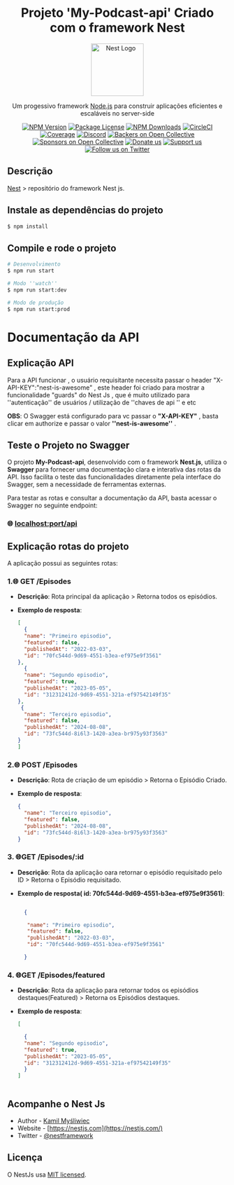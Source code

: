<h1 align="center"> Projeto 'My-Podcast-api' Criado com o framework Nest</h1>

<p align="center">
  <a href="http://nestjs.com/" target="blank"><img src="https://nestjs.com/img/logo-small.svg" width="120" alt="Nest Logo" /></a>
</p>

[circleci-image]: https://img.shields.io/circleci/build/github/nestjs/nest/master?token=abc123def456
[circleci-url]: https://circleci.com/gh/nestjs/nest

  <p align="center">Um progessivo  framework <a href="http://nodejs.org" target="_blank">Node.js</a> para construir aplicações eficientes e escaláveis no server-side</p>
    <p align="center">
<a href="https://www.npmjs.com/~nestjscore" target="_blank"><img src="https://img.shields.io/npm/v/@nestjs/core.svg" alt="NPM Version" /></a>
<a href="https://www.npmjs.com/~nestjscore" target="_blank"><img src="https://img.shields.io/npm/l/@nestjs/core.svg" alt="Package License" /></a>
<a href="https://www.npmjs.com/~nestjscore" target="_blank"><img src="https://img.shields.io/npm/dm/@nestjs/common.svg" alt="NPM Downloads" /></a>
<a href="https://circleci.com/gh/nestjs/nest" target="_blank"><img src="https://img.shields.io/circleci/build/github/nestjs/nest/master" alt="CircleCI" /></a>
<a href="https://coveralls.io/github/nestjs/nest?branch=master" target="_blank"><img src="https://coveralls.io/repos/github/nestjs/nest/badge.svg?branch=master#9" alt="Coverage" /></a>
<a href="https://discord.gg/G7Qnnhy" target="_blank"><img src="https://img.shields.io/badge/discord-online-brightgreen.svg" alt="Discord"/></a>
<a href="https://opencollective.com/nest#backer" target="_blank"><img src="https://opencollective.com/nest/backers/badge.svg" alt="Backers on Open Collective" /></a>
<a href="https://opencollective.com/nest#sponsor" target="_blank"><img src="https://opencollective.com/nest/sponsors/badge.svg" alt="Sponsors on Open Collective" /></a>
  <a href="https://paypal.me/kamilmysliwiec" target="_blank"><img src="https://img.shields.io/badge/Donate-PayPal-ff3f59.svg" alt="Donate us"/></a>
    <a href="https://opencollective.com/nest#sponsor"  target="_blank"><img src="https://img.shields.io/badge/Support%20us-Open%20Collective-41B883.svg" alt="Support us"></a>
  <a href="https://twitter.com/nestframework" target="_blank"><img src="https://img.shields.io/twitter/follow/nestframework.svg?style=social&label=Follow" alt="Follow us on Twitter"></a>
</p>
  <!--[![Backers on Open Collective](https://opencollective.com/nest/backers/badge.svg)](https://opencollective.com/nest#backer)
  [![Sponsors on Open Collective](https://opencollective.com/nest/sponsors/badge.svg)](https://opencollective.com/nest#sponsor)-->

## Descrição

[Nest](https://github.com/nestjs/nest) > repositório do framework Nest js.

## Instale as dependências do projeto

```bash
$ npm install
```

## Compile e rode o projeto

```bash
# Desenvolvimento
$ npm run start

# Modo ''watch''
$ npm run start:dev

# Modo de produção
$ npm run start:prod
```



# Documentação da API
## Explicação API

Para a API funcionar , o usuário requisitante necessita passar o header "X-API-KEY":"nest-is-awesome" , este header foi criado para mostrar a funcionalidade "guards" do Nest Js , que é muito utilizado para ''autenticação'' de usuários / utilização de ''chaves de api '' e etc

**OBS**: O Swagger está configurado para vc passar o **"X-API-KEY"** , basta clicar em authorize e passar o valor **''nest-is-awesome''** .

## Teste o Projeto no Swagger

O projeto **My-Podcast-api**, desenvolvido com o framework **Nest.js**, utiliza o **Swagger** para fornecer uma documentação clara e interativa das rotas da API. Isso facilita o teste das funcionalidades diretamente pela interface do Swagger, sem a necessidade de ferramentas externas.

Para testar as rotas e consultar a documentação da API, basta acessar o Swagger no seguinte endpoint:

### 🌐 **[localhost:port/api](http://localhost:port/api)**


## Explicação rotas do projeto

A aplicação possui as seguintes rotas:

### 1.🌐 **GET /Episodes**

- **Descrição**: Rota principal da aplicação > Retorna todos os episódios.

- **Exemplo de resposta**:
  ```json
  [
    {
    "name": "Primeiro episodio",
    "featured": false,
    "publishedAt": "2022-03-03",
    "id": "70fc544d-9d69-4551-b3ea-ef975e9f3561"
  },
    {
    "name": "Segundo episodio",
    "featured": true,
    "publishedAt": "2023-05-05",
    "id": "312312412d-9d69-4551-321a-ef97542149f35"
  },
   {
    "name": "Terceiro episodio",
    "featured": false,
    "publishedAt": "2024-08-08",
    "id": "73fc544d-8i6l3-1420-a3ea-br975y93f3563"
  }
  ]

### 2.🌐 **POST /Episodes**

- **Descrição**: Rota  de criação de um episódio > Retorna o Episódio Criado.

- **Exemplo de resposta**:
  ```json
  {
    "name": "Terceiro episodio",
    "featured": false,
    "publishedAt": "2024-08-08",
    "id": "73fc544d-8i6l3-1420-a3ea-br975y93f3563"
  }

### 3. 🌐**GET /Episodes/:id**

- **Descrição**: Rota da aplicação oara retornar o episódio requisitado pelo ID > Retorna o Episódio requisitado.

- **Exemplo de resposta( id: 70fc544d-9d69-4551-b3ea-ef975e9f3561)**:
  ```json
  
    {

     "name": "Primeiro episodio",
     "featured": false,
     "publishedAt": "2022-03-03",
     "id": "70fc544d-9d69-4551-b3ea-ef975e9f3561"

    }
  

### 4. 🌐**GET /Episodes/featured**

- **Descrição**: Rota da aplicação para retornar todos os episódios destaques(Featured) > Retorna os Episódios destaques.

- **Exemplo de resposta**:
  ```json
  [

    {
    "name": "Segundo episodio",
    "featured": true,
    "publishedAt": "2023-05-05",
    "id": "312312412d-9d69-4551-321a-ef97542149f35"
    }
  ]



## Acompanhe o Nest Js

- Author - [Kamil Myśliwiec](https://twitter.com/kammysliwiec)
- Website - [https://nestjs.com](https://nestjs.com/)
- Twitter - [@nestframework](https://twitter.com/nestframework)

## Licença

O NestJs usa [MIT licensed](https://github.com/nestjs/nest/blob/master/LICENSE).
